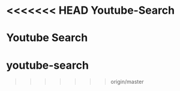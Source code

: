 <<<<<<< HEAD
Youtube-Search
==============

Youtube Search
=======
# youtube-search
>>>>>>> origin/master
